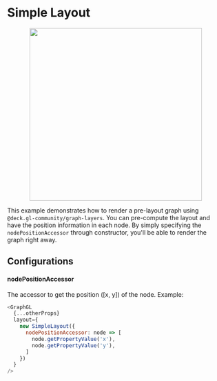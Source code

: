 # Simple Layout

<p align="center">
  <img src="/gatsby/images/layouts/simple.png" height="400" />
</p>

This example demonstrates how to render a pre-layout graph using `@deck.gl-community/graph-layers`.
You can pre-compute the layout and have the position information in each node.
By simply specifying the `nodePositionAccessor` through constructor, you'll be able to render the graph right away.

## Configurations

#### nodePositionAccessor
The accessor to get the position ([x, y]) of the node.
Example:
```js
<GraphGL
  {...otherProps}
  layout={
    new SimpleLayout({
      nodePositionAccessor: node => [
        node.getPropertyValue('x'),
        node.getPropertyValue('y'),
      ]
    })
  }
/>
````
